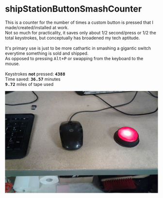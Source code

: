 # shipStationButtonSmashCounter<br>
This is a counter for the number of times a custom button is pressed that I made/created/installed at work. <br>
Not so much for practicality, it saves only about 1/2 second/press or 1/2 the total keystrokes, but conceptually has broadened my tech aptitude. <br>
<br>
It's primary use is just to be more cathartic in smashing a gigantic switch everytime something is sold and shipped. <br>
As opposed to pressing <kbd>Alt+P</kbd> or swapping from the keyboard to the mouse. <br>
<br>
Keystrokes **not** pressed: **<kbd>4388</kbd>**<br>
Time saved: **<kbd>36.57</kbd>** minutes<br>
**<kbd>9.72</kbd>** miles of tape used<br>
<center><img src='https://github.com/BiTinerary/shipStationButtonSmash/blob/master/20170414_124519.jpg'></center>